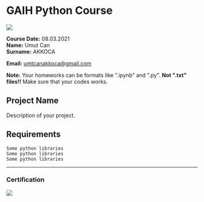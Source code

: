 # GAIH Python Course
![](img/newlogo.png)

**Course Date:** 08.03.2021  
**Name:** Umut Can  
**Surname:** AKKOCA

**Email:** umtcanakkoca@gmail.com

**Note:** Your homeworks can be formats like ".ipynb" and ".py". **Not ".txt" files!!** Make sure that your codes works.  

## Project Name
Description of your project.

## Requirements
```
Some python libraries
Some python libraries
Some python libraries
```
---

### Certification
![](img/TopLearnerCertificate.png)

